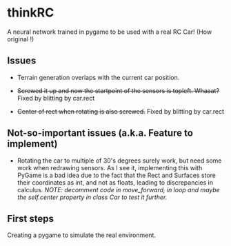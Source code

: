 # thinkRC
A neural network trained in pygame to be used with a real RC Car! (How original !)

## Issues

* Terrain generation overlaps with the current car position.

* ~~Screwed it up and now the startpoint of the sensors is topleft. Whaaat?~~ Fixed by blitting by car.rect

* ~~Center of rect when rotating is also screwed.~~ Fixed by blitting by car.rect

## Not-so-important issues (a.k.a. Feature to implement)
* Rotating the car to multiple of 30's degrees surely work, but need 
some work when redrawing sensors. As I see it, implementing this with PyGame
is a bad idea due to the fact that the Rect and Surfaces store their coordinates as
int, and not as floats, leading to discrepancies in calculus. *NOTE: decomment code in move_forward, in loop and 
maybe the self.center property in class Car to test it further.*
## First steps
Creating a pygame to simulate the real environment.
